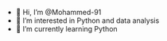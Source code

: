 - 👋 Hi, I’m @Mohammed-91
- 👀 I’m interested in Python and data analysis
- 🌱 I’m currently learning Python

<!---
Mohammed-91/Mohammed-91 is a ✨ special ✨ repository because its `README.md` (this file) appears on your GitHub profile.
You can click the Preview link to take a look at your changes.
--->

